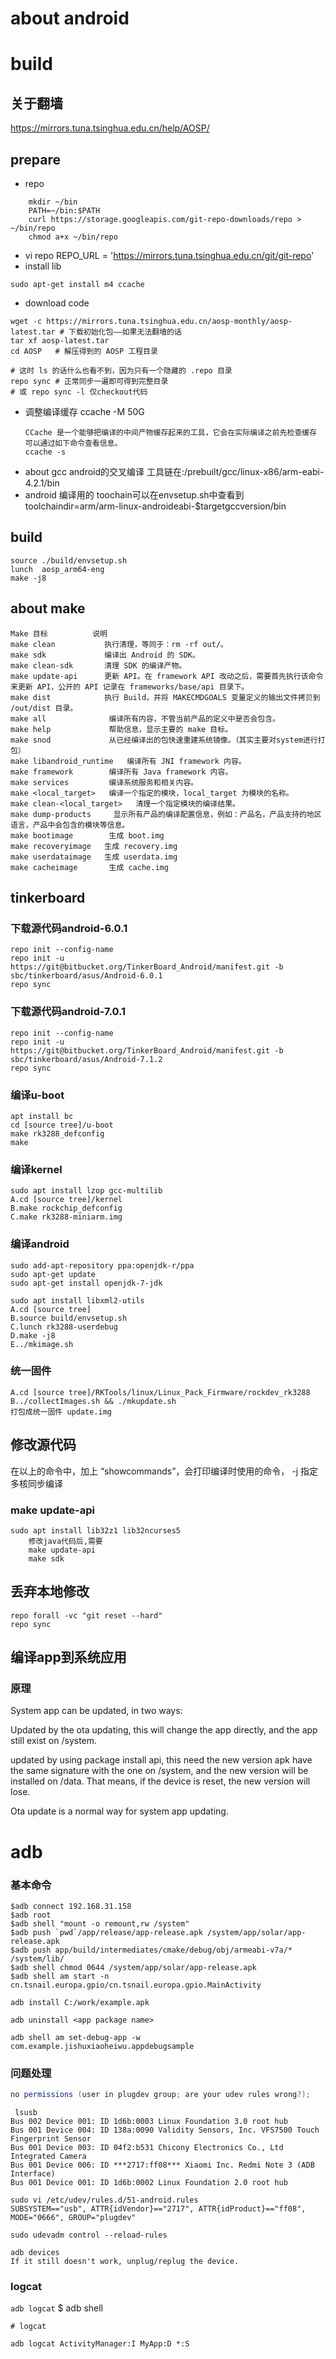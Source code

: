 about android
============
# build

## 关于翻墙

https://mirrors.tuna.tsinghua.edu.cn/help/AOSP/

## prepare
+ repo
``` shell
	mkdir ~/bin
	PATH=~/bin:$PATH
	curl https://storage.googleapis.com/git-repo-downloads/repo > ~/bin/repo
	chmod a+x ~/bin/repo
```
+ vi repo 
REPO_URL = 'https://mirrors.tuna.tsinghua.edu.cn/git/git-repo'
+ install lib
```
sudo apt-get install m4 ccache
```

+ download code
```
wget -c https://mirrors.tuna.tsinghua.edu.cn/aosp-monthly/aosp-latest.tar # 下载初始化包——如果无法翻墙的话
tar xf aosp-latest.tar
cd AOSP   # 解压得到的 AOSP 工程目录

# 这时 ls 的话什么也看不到，因为只有一个隐藏的 .repo 目录
repo sync # 正常同步一遍即可得到完整目录
# 或 repo sync -l 仅checkout代码
```
+ 调整编译缓存
	ccache -M 50G
	```
	CCache 是一个能够把编译的中间产物缓存起来的工具，它会在实际编译之前先检查缓存
	可以通过如下命令查看信息。
	ccache -s
	```
+ about gcc
	android的交叉编译 工具链在:/prebuilt/gcc/linux-x86/arm-eabi-4.2.1/bin
+ android 编译用的 toochain可以在envsetup.sh中查看到
	toolchaindir=arm/arm-linux-androideabi-$targetgccversion/bin
## build
```
source ./build/envsetup.sh 
lunch  aosp_arm64-eng 
make -j8
```
## about make 
```
Make 目标          说明
make clean           执行清理，等同于：rm -rf out/。
make sdk             编译出 Android 的 SDK。
make clean-sdk       清理 SDK 的编译产物。
make update-api      更新 API。在 framework API 改动之后，需要首先执行该命令来更新 API，公开的 API 记录在 frameworks/base/api 目录下。
make dist            执行 Build，并将 MAKECMDGOALS 变量定义的输出文件拷贝到 /out/dist 目录。
make all              编译所有内容，不管当前产品的定义中是否会包含。
make help             帮助信息，显示主要的 make 目标。
make snod             从已经编译出的包快速重建系统镜像。（其实主要对system进行打包）
make libandroid_runtime   编译所有 JNI framework 内容。
make framework        编译所有 Java framework 内容。
make services         编译系统服务和相关内容。
make <local_target>   编译一个指定的模块，local_target 为模块的名称。
make clean-<local_target>   清理一个指定模块的编译结果。
make dump-products     显示所有产品的编译配置信息，例如：产品名，产品支持的地区语言，产品中会包含的模块等信息。
make bootimage        生成 boot.img
make recoveryimage   生成 recovery.img
make userdataimage   生成 userdata.img
make cacheimage       生成 cache.img

```

## tinkerboard
### 下载源代码android-6.0.1
```
repo init --config-name
repo init -u https://git@bitbucket.org/TinkerBoard_Android/manifest.git -b sbc/tinkerboard/asus/Android-6.0.1
repo sync

```
### 下载源代码android-7.0.1
```
repo init --config-name
repo init -u https://git@bitbucket.org/TinkerBoard_Android/manifest.git -b sbc/tinkerboard/asus/Android-7.1.2
repo sync

```
### 编译u-boot

```
apt install bc
cd [source tree]/u-boot
make rk3288_defconfig
make
```
### 编译kernel
```
sudo apt install lzop gcc-multilib
A.cd [source tree]/kernel
B.make rockchip_defconfig
C.make rk3288-miniarm.img
```
### 编译android
```
sudo add-apt-repository ppa:openjdk-r/ppa  
sudo apt-get update   
sudo apt-get install openjdk-7-jdk  

sudo apt install libxml2-utils
A.cd [source tree]
B.source build/envsetup.sh
C.lunch rk3288-userdebug
D.make -j8
E../mkimage.sh
```
### 统一固件
```
A.cd [source tree]/RKTools/linux/Linux_Pack_Firmware/rockdev_rk3288
B../collectImages.sh && ./mkupdate.sh
打包成统一固件 update.img
```
## 修改源代码
在以上的命令中，加上 “showcommands”，会打印编译时使用的命令， -j 指定多核同步编译
### make update-api
```
sudo apt install lib32z1 lib32ncurses5
	修改java代码后,需要 
	make update-api
	make sdk
```
## 丢弃本地修改

```
repo forall -vc "git reset --hard"
repo sync
```

## 编译app到系统应用
###  原理

System app can be updated, in two ways:

Updated by the ota updating, this will change the app directly, and the app still exist on /system.

updated by using package install api, this need the new version apk have the same signature with the one on /system, and the new version will be installed on /data. That means, if the device is reset, the new version will lose.

Ota update is a normal way for system app updating.

# adb

### 基本命令

```
$adb connect 192.168.31.158
$adb root
$adb shell "mount -o remount,rw /system"
$adb push `pwd`/app/release/app-release.apk /system/app/solar/app-release.apk
$adb push app/build/intermediates/cmake/debug/obj/armeabi-v7a/* /system/lib/
$adb shell chmod 0644 /system/app/solar/app-release.apk
$adb shell am start -n cn.tsnail.europa.gpio/cn.tsnail.europa.gpio.MainActivity

adb install C:/work/example.apk

adb uninstall <app package name>

adb shell am set-debug-app -w com.example.jishuxiaoheiwu.appdebugsample
```



### 问题处理

```java
no permissions (user in plugdev group; are your udev rules wrong?);
```

```
 lsusb 
Bus 002 Device 001: ID 1d6b:0003 Linux Foundation 3.0 root hub
Bus 001 Device 004: ID 138a:0090 Validity Sensors, Inc. VFS7500 Touch Fingerprint Sensor
Bus 001 Device 003: ID 04f2:b531 Chicony Electronics Co., Ltd Integrated Camera
Bus 001 Device 006: ID ***2717:ff08*** Xiaomi Inc. Redmi Note 3 (ADB Interface)
Bus 001 Device 001: ID 1d6b:0002 Linux Foundation 2.0 root hub

```

```
sudo vi /etc/udev/rules.d/51-android.rules
SUBSYSTEM=="usb", ATTR{idVendor}=="2717", ATTR{idProduct}=="ff08", MODE="0666", GROUP="plugdev"
```

```
sudo udevadm control --reload-rules
```

```
adb devices
If it still doesn't work, unplug/replug the device.
```



### logcat

`adb logcat`
$ adb shell
```
# logcat

adb logcat ActivityManager:I MyApp:D *:S
```